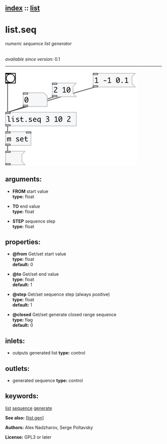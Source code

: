 [index](index.html) :: [list](category_list.html)
---

# list.seq

###### numeric sequence list generator

*available since version:* 0.1

---




[![example](../examples/img/list.seq.jpg)](../examples/pd/list.seq.pd)



## arguments:

* **FROM**
start value<br>
__type:__ float<br>

* **TO**
end value<br>
__type:__ float<br>

* **STEP**
sequence step<br>
__type:__ float<br>





## properties:

* **@from** 
Get/set start value<br>
__type:__ float<br>
__default:__ 0<br>

* **@to** 
Get/set end value<br>
__type:__ float<br>
__default:__ 1<br>

* **@step** 
Get/set sequence step (always positive)<br>
__type:__ float<br>
__default:__ 1<br>

* **@closed** 
Get/set generate closed range sequence<br>
__type:__ flag<br>
__default:__ 0<br>



## inlets:

* outputs generated list 
__type:__ control<br>



## outlets:

* generated sequence
__type:__ control<br>



## keywords:

[list](keywords/list.html)
[sequence](keywords/sequence.html)
[generate](keywords/generate.html)



**See also:**
[\[list.gen\]](list.gen.html)




**Authors:** Alex Nadzharov, Serge Poltavsky




**License:** GPL3 or later





